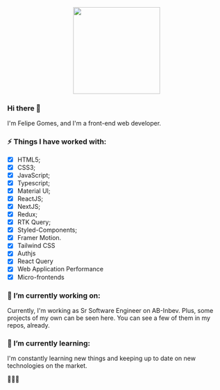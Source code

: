 <!-- https://utfs.io/a/oqi3glmmqm/WfWc1HX19bacCQvsmLTaX5dEIymQOcWnfbr6aY3zvGT91utx -->

<div align="center">
  <img src="https://media.giphy.com/media/h408T6Y5GfmXBKW62l/giphy.gif" height="200px" width="200px" />
</div>

### Hi there 👋
I'm Felipe Gomes, and I'm a front-end web developer.

### ⚡ Things I have worked with:
- [x] HTML5;
- [x] CSS3;
- [x] JavaScript;
- [x] Typescript;
- [x] Material UI;
- [x] ReactJS;
- [x] NextJS;
- [x] Redux;
- [x] RTK Query;
- [x] Styled-Components;
- [x] Framer Motion.
- [x] Tailwind CSS
- [x] Authjs
- [x] React Query
- [x] Web Application Performance
- [x] Micro-frontends

### 🔭 I’m currently working on:
Currently, I'm working as Sr Software Engineer on AB-Inbev.
Plus, some projects of my own can be seen here. You can see a few of them in my repos, already.

### 🌱 I’m currently learning:
I'm constantly learning new things and keeping up to date on new technologies on the market.

👋👋👋
